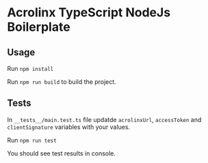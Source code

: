 # Acrolinx TypeScript NodeJs Boilerplate

## Usage

Run `npm install`

Run `npm run build` to build the project.

## Tests

In `__tests__/main.test.ts` file updatde `acrolinxUrl`, `accessToken` and `clientSignature` variables with your values.

Run `npm run test`

You should see test results in console.
